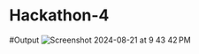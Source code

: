 # Hackathon-4
#Output
![Screenshot 2024-08-21 at 9 43 42 PM](https://github.com/user-attachments/assets/f3548b71-90f6-49f7-a3da-adf40a6c4dd2)
